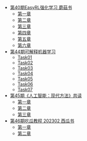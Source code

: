 <!-- docs/_sidebar.md -->

<!-- * [Home](/) -->
<!-- * 第40期EasyRL强化学习 蘑菇书
    * [第一章](/rl/rl_task01.md)
    * [第二章](/rl/rl_task02.md)
    * [第三章](/rl/rl_task03.md)
    * [第四章](/rl/rl_task04.md)
    * [第五章](/rl/rl_task05.md)
    * [第六章](/rl/rl_task06.md)
* 第44期可解释机器学习
    * [Task01](/xai/xai_task01.md)
    * [Task02](/xai/xai_task02.md)
    * [Task03](/xai/xai_task03.md)
    * [Task04](/xai/xai_task04.md)
    * [Task05](/xai/xai_task05.md)
    * [Task06](/xai/xai_task06.md)
    * [Task07](/xai/xai_task07.md)
* 第45期《人工智能：现代方法》共读
    * [第一章](/aima/aimanote.md)
    * [第二章](/aima/aimanote_chap2.md)
    * [第三章](/aima/aimanote_chap3.md)
* 第46期吃瓜教程 202302 西瓜书
    * [第一章](/melon/melon_chap1.md)
    * [第二章](/melon/melon_chap2.md) -->


* [第40期EasyRL强化学习 蘑菇书](/rl/easyrl)
    * [第一章](/rl/rl_task01.md)
    * [第二章](/rl/rl_task02.md)
    * [第三章](/rl/rl_task03.md)
    * [第四章](/rl/rl_task04.md)
    * [第五章](/rl/rl_task05.md)
    * [第六章](/rl/rl_task06.md)
* [第44期可解释机器学习](/xai/xailearn)
    * [Task01](/xai/xai_task01.md)
    * [Task02](/xai/xai_task02.md)
    * [Task03](/xai/xai_task03.md)
    * [Task04](/xai/xai_task04.md)
    * [Task05](/xai/xai_task05.md)
    * [Task06](/xai/xai_task06.md)
    * [Task07](/xai/xai_task07.md)
* [第45期《人工智能：现代方法》共读](/aima/README.md)
    * [第一章](/aima/aimanote.md)
    * [第二章](/aima/aimanote_chap2.md)
    * [第三章](/aima/aimanote_chap3.md)
* [第46期吃瓜教程 202302 西瓜书](/melon/README.md)
    * [第一章](/melon/melon_chap1.md)
    * [第二章](/melon/melon_chap2.md)
